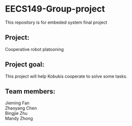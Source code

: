 # EECS149-Group-project
This repository is for embeded system final project  
## Project:
Cooperative robot platooning

## Project goal:
This project will help Kobukis cooperate to solve some tasks.   

## Team members:  
Jieming Fan  
Zhaoyang Chen  
Bingjie Zhu  
Mandy Zhong  

